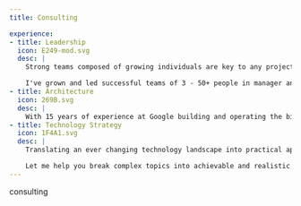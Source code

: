 ```yaml
---
title: Consulting

experience:
- title: Leadership
  icon: E249-mod.svg
  desc: |
    Strong teams composed of growing individuals are key to any project.

    I've grown and led successful teams of 3 - 50+ people in manager and technical lead roles, and I can help you do the same.
- title: Architecture
  icon: 269B.svg
  desc: |
    With 15 years of experience at Google building and operating the biggest distributed systems on the planet, I can help you apply SRE/DevOps practices to balance reliability vs your other business needs from day one.
- title: Technology Strategy
  icon: 1F4A1.svg
  desc: |
    Translating an ever changing technology landscape into practical applications for your business is hard!

    Let me help you break complex topics into achievable and realistic software solutions that deliver results.
---
```


consulting